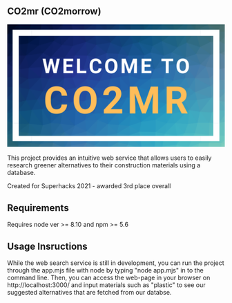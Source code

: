 ## CO2mr (CO2morrow) 
![CO2mr Logo](https://github.com/ChrisMcVey1/HackNYU-co2mr/blob/main/public/logo.png)

This project provides an intuitive web service that allows users to easily research greener alternatives to their construction materials using a database. 

Created for Superhacks 2021 - awarded 3rd place overall

## Requirements

Requires node ver >= 8.10 and npm >= 5.6

## Usage Insructions 

While the web search service is still in development, you can run the project through the app.mjs file with node by typing "node app.mjs" in to the command line.  Then, you can access the web-page in your browser on http://localhost:3000/ and input materials such as "plastic" to see our suggested alternatives that are fetched from our databse.